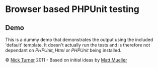 Browser based PHPUnit testing
=============================

Demo
----

This is a dummy demo that demonstrates the output using the included 'default' template. It doesn't actually run the tests and is therefore not dependant on *PHPUnit_Html* or *PHPUnit* being installed.

&copy; [Nick Turner](http://www.nickturner.co.uk/) 2011 - Based on initial ideas by [Matt Mueller](http://mattmueller.me/blog/phpunit-test-report-unit-testing-in-the-browser)

